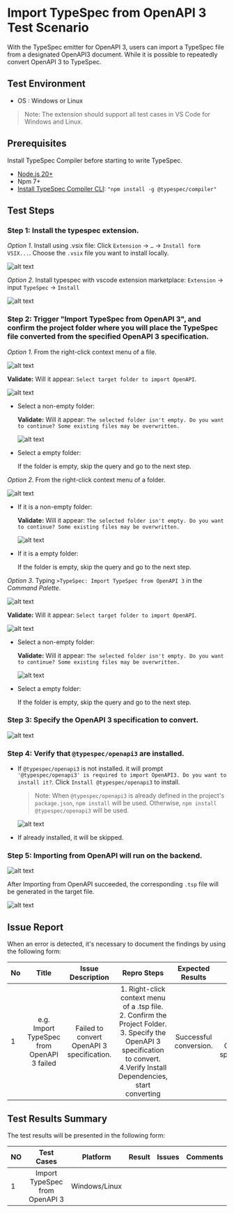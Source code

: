 # Import TypeSpec from OpenAPI 3 Test Scenario

With the TypeSpec emitter for OpenAPI 3, users can import a TypeSpec file from a designated OpenAPI3 document. While it is possible to repeatedly convert OpenAPI 3 to TypeSpec.

## Test Environment

- OS : Windows or Linux

> Note: The extension should support all test cases in VS Code for Windows and Linux.

## Prerequisites

Install TypeSpec Compiler before starting to write TypeSpec.

- [Node.js 20+](https://nodejs.org/download/)
- Npm 7+
- [Install TypeSpec Compiler CLI](https://typespec.io/docs/): `"npm install -g @typespec/compiler"`

## Test Steps

### Step 1: Install the typespec extension.

_Option 1_. Install using .vsix file:
Click `Extension` -> `…` -> `Install form VSIX...`. Choose the `.vsix` file you want to install locally.

![alt text](./images/InstallTypespec_VSIX.png)

_Option 2_. Install typespec with vscode extension marketplace:
`Extension` -> input `TypeSpec` -> `Install`

![alt text](./images/InstallTypespec_ExtensionMarketplaceTest01.png)

### Step 2: Trigger "Import TypeSpec from OpenAPI 3", and confirm the project folder where you will place the TypeSpec file converted from the specified OpenAPI 3 specification.

_Option 1_. From the right-click context menu of a file.

![alt text](./images/TriggerImportTypeSpecfromOpenAPI3.png)

**Validate:** Will it appear: `Select target folder to import OpenAPI`.

![alt text](./images/ImportTypeSpecfromOpenAPI3_ConfirmProjectFolder.png)

- Select a non-empty folder:

  **Validate:** Will it appear: `The selected folder isn't empty. Do you want to continue? Some existing files may be overwritten.`

  ![alt text](./images/ImportTypeSpecfromOpenAPI3_VerifyFolderIsEmpty.png)

- Select a empty folder:

  If the folder is empty, skip the query and go to the next step.

_Option 2_. From the right-click context menu of a folder.

![alt text](./images/TriggerImportTypeSpecfromOpenAPI3_option2.png)

- If it is a non-empty folder:

  **Validate:** Will it appear: `The selected folder isn't empty. Do you want to continue? Some existing files may be overwritten.`

  ![alt text](./images/ImportTypeSpecfromOpenAPI3_VerifyFolderIsEmpty.png)

- If it is a empty folder:

  If the folder is empty, skip the query and go to the next step.

_Option 3_. Typing `>TypeSpec: Import TypeSpec from OpenAPI 3` in the _Command Palette_.

![alt text](./images/TriggerImportTypeSpecfromOpenAPI3_Option3.png)

**Validate:** Will it appear: `Select target folder to import OpenAPI`.

![alt text](./images/ImportTypeSpecfromOpenAPI3_ConfirmProjectFolder.png)

- Select a non-empty folder:

  **Validate:** Will it appear: `The selected folder isn't empty. Do you want to continue? Some existing files may be overwritten.`

  ![alt text](./images/ImportTypeSpecfromOpenAPI3_VerifyFolderIsEmpty.png)

- Select a empty folder:

  If the folder is empty, skip the query and go to the next step.

### Step 3: Specify the OpenAPI 3 specification to convert.

![alt text](./images/ImportTypeSpecfromOpenAPI3_SpecifyOpenAPI3Specification.png)

### Step 4: Verify that `@typespec/openapi3` are installed.

- If `@typespec/openapi3` is not installed. it will prompt `'@typespec/openapi3' is required to import OpenAPI3. Do you want to install it?`. Click `Install @typespec/openapi3` to install.

  > Note: When `@typespec/openapi3` is already defined in the project's `package.json`, `npm install` will be used. Otherwise, `npm install @typespec/openapi3` will be used.

  ![alt text](./images/ImportTypeSpecfromOpenAPI3_VerifyInstallaDependencies.png)

- If already installed, it will be skipped.

### Step 5: Importing from OpenAPI will run on the backend.

![alt text](./images/ImportTypeSpecfromOpenAPI3_ImportingOpenapi3Succeeded.png)

After Importing from OpenAPI succeeded, the corresponding `.tsp` file will be generated in the target file.

![alt text](./images/ImportTypeSpecfromOpenAPI3_ImportingOpenapi3_TspFile.png)

## Issue Report

When an error is detected, it's necessary to document the findings by using the following form:

| No  |                   Title                   |             Issue Description             |                                                                                         Repro Steps                                                                                         |    Expected Results    |              Actual Results               |  Comments  |
| --- | :---------------------------------------: | :---------------------------------------: | :-----------------------------------------------------------------------------------------------------------------------------------------------------------------------------------------: | :--------------------: | :---------------------------------------: | :--------: |
| 1   | e.g. Import TypeSpec from OpenAPI 3 failed | Failed to convert OpenAPI 3 specification. | 1. Right-click context menu of a .tsp file. <br> 2. Confirm the Project Folder. <br> 3. Specify the OpenAPI 3 specification to convert. <br> 4.Verify Install Dependencies, start converting | Successful conversion. | Failed to convert OpenAPI 3 specification. | Issue link |

## Test Results Summary

The test results will be presented in the following form:

| NO  |          Test Cases           |   Platform    | Result | Issues | Comments |
| --- | :---------------------------: | :-----------: | :----: | :----: | :------: |
| 1   | Import TypeSpec from OpenAPI 3 | Windows/Linux |        |        |          |

